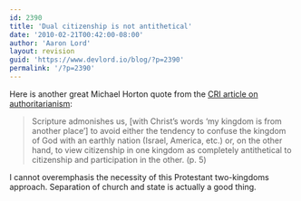 ```yaml
---
id: 2390
title: 'Dual citizenship is not antithetical'
date: '2010-02-21T00:42:00-08:00'
author: 'Aaron Lord'
layout: revision
guid: 'https://www.devlord.io/blog/?p=2390'
permalink: '/?p=2390'
---
```


Here is another great Michael Horton quote from the <a href="http://www.equip.org/PDF/DF230.pdf">CRI article on authoritarianism</a>:<br /> <div class="ennote"></div><blockquote><div class="ennote">Scripture  admonishes us, [with Christ’s words ‘my kingdom is from another place’]  to avoid either the tendency to confuse the kingdom of God with an  earthly nation (Israel, America, etc.) or, on the other hand, to view  citizenship in one kingdom as completely antithetical to citizenship and  participation in the other. (p. 5)<br /></div></blockquote>I cannot overemphasis the necessity of this Protestant two-kingdoms approach.  Separation of church and state is actually a good thing.<div class="blogger-post-footer"></div>